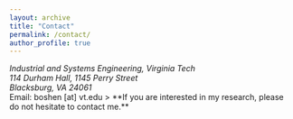 ```yaml
---
layout: archive
title: "Contact"
permalink: /contact/
author_profile: true
---
```

<address>
 Industrial and Systems Engineering, Virginia Tech <br /> 114 Durham Hall, 1145 Perry Street <br /> Blacksburg, VA 24061
</address>
Email: boshen [at] vt.edu
> **If you are interested in my research, please do not hesitate to contact me.**
